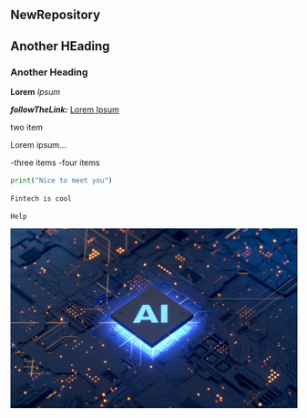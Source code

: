 ## NewRepository

## Another HEading 

### Another Heading ###

**Lorem** *Ipsum*

**_followTheLink:_**  [Lorem Ipsum](https://google.com)


two item
  
  Lorem ipsum...

-three items
-four items

```python
print("Nice to meet you")
```

`Fintech is cool`

``Help``

![Getting Started](AIBanner.jpg)

